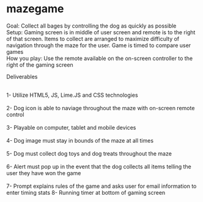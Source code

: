 # mazegame<br>

Goal: Collect all bages by controlling the dog as quickly as possible<br>
Setup: Gaming screen is in middle of user screen and remote is to the right of that screen. Items to collect are arranged to maximize difficulty of navigation through the maze for the user. Game is timed to compare user games<br>
How you play: Use the remote available on the on-screen controller to the right of the gaming screen<br>

Deliverables<br><br>

1- Utilize HTML5, JS, Lime.JS and CSS technologies<br><br>
2- Dog icon is able to naviage throughout the maze with on-screen remote control<br><br>
3- Playable on computer, tablet and mobile devices<br><br>
4- Dog image must stay in bounds of the maze at all times<br><br>
5- Dog must collect dog toys and dog treats throughout the maze <br><br>
6- Alert must pop up in the event that the dog collects all items telling the user they have won the game<br><br>
7- Prompt explains rules of the game and asks user for email information to enter timing stats
8- Running timer at bottom of gaming screen 
